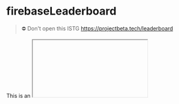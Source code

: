 # firebaseLeaderboard
> ⛔ Don't open this ISTG
> https://projectbeta.tech/leaderboard

This is an <iframe> webpage plugin for the participants leaderboard. It is highkey trash and uses manual updation using Firebase.

If you're reading this, I don't like you. In my defense, the BetaTest app failed because of some server glitch and I had to write this iFrame embed in 10 minutes. Go kill yourself

Please never use such softwares, it is a disgrace to the tech society.
